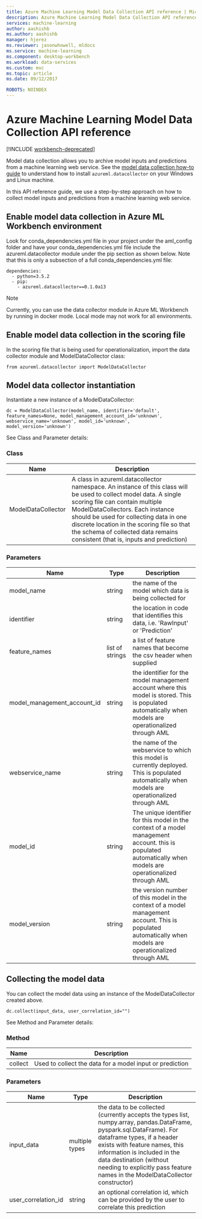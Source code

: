 ```yaml
---
title: Azure Machine Learning Model Data Collection API reference | Microsoft Docs
description: Azure Machine Learning Model Data Collection API reference.
services: machine-learning
author: aashishb
ms.author: aashishb
manager: hjerez
ms.reviewer: jasonwhowell, mldocs
ms.service: machine-learning
ms.component: desktop-workbench
ms.workload: data-services
ms.custom: mvc
ms.topic: article
ms.date: 09/12/2017

ROBOTS: NOINDEX
---
```

# Azure Machine Learning Model Data Collection API reference

[!INCLUDE [workbench-deprecated](../../../includes/aml-deprecating-preview-2017.md)]

Model data collection allows you to archive model inputs and predictions from a machine learning web service. See the [model data collection how-to guide](how-to-use-model-data-collection.md) to understand how to install `azureml.datacollector` on your Windows and Linux machine.

In this API reference guide, we use a step-by-step approach on how to collect model inputs and predictions from a machine learning web service.

## Enable model data collection in Azure ML Workbench environment

 Look for conda\_dependencies.yml file in your project under the aml_config folder and have your conda\_dependencies.yml file include the azureml.datacollector module under the pip section as shown below. Note that this is only a subsection of a full conda\_dependencies.yml file:

    dependencies:
      - python=3.5.2
      - pip:
        - azureml.datacollector==0.1.0a13

>[!NOTE] 
>Currently, you can use the data collector module in Azure ML Workbench by running in docker mode. Local mode may not work for all environments.




## Enable model data collection in the scoring file

In the scoring file that is being used for operationalization, import the data collector module and ModelDataCollector class:

    from azureml.datacollector import ModelDataCollector


## Model data collector instantiation
Instantiate a new instance of a ModelDataCollector:

    dc = ModelDataCollector(model_name, identifier='default', feature_names=None, model_management_account_id='unknown', webservice_name='unknown', model_id='unknown', model_version='unknown')

See Class and Parameter details:

### Class
| Name | Description |
|--------------------|--------------------|
| ModelDataCollector | A class in azureml.datacollector namespace. An instance of this class will be used to collect model data. A single scoring file can contain multiple ModelDataCollectors. Each instance should be used for collecting data in one discrete location in the scoring file so that the schema of collected data remains consistent (that is, inputs and prediction)|


### Parameters

| Name | Type | Description |
|-------------|------------|-------------------------|
| model_name | string | the name of the model which data is being collected for |
| identifier | string | the location in code that identifies this data, i.e. 'RawInput' or 'Prediction' |
| feature_names | list of strings | a list of feature names that become the csv header when supplied |
| model_management_account_id | string | the identifier for the model management account where this model is stored. This is populated automatically when models are operationalized through AML |
| webservice_name | string | the name of the webservice to which this model is currently deployed. This is populated automatically when models are operationalized through AML |
| model_id | string | The unique identifier for this model in the context of a model management account. this is populated automatically when models are operationalized through AML |
| model_version | string | the version number of this model in the context of a model management account. This is populated automatically when models are operationalized through AML |



 

## Collecting the model data

You can collect the model data using an instance of the ModelDataCollector created above.

    dc.collect(input_data, user_correlation_id="")

See Method and Parameter details:

### Method
| Name | Description |
|--------------------|--------------------|
| collect | Used to collect the data for a model input or prediction|


### Parameters

| Name | Type | Description |
|-------------|------------|-------------------------|
| input_data | multiple types | the data to be collected (currently accepts the types list, numpy.array, pandas.DataFrame, pyspark.sql.DataFrame). For dataframe types, if a header exists with feature names, this information is included in the data destination (without needing to explicitly pass feature names in the ModelDataCollector constructor) |
| user_correlation_id | string | an optional correlation id, which can be provided by the user to correlate this prediction |

